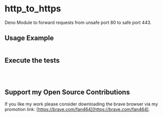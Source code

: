 # http_to_https

Deno Module to forward requests from unsafe port 80 to safe port 443.

## Usage Example 
```ts


```
## Execute the tests
```sh
  
  
``` 
  

## Support my Open Source Contributions  

If you like my work please consider downloading the brave browser via my promotion link: [https://brave.com/fan464](https://brave.com/fan464).  

![![](https://brave.com/fan464/)](https://brave.com/wp-content/uploads/2019/01/logotype-full-color.svg)

